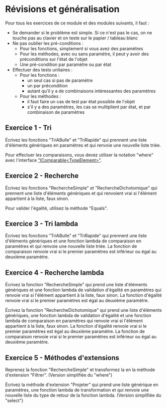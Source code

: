 # Révisions et généralisation

Pour tous les exercices de ce module et des modules suivants, il faut :

- Se demander si le problème est simple. Si ce n'est pas le cas, on ne touche pas au clavier et on teste sur le papier / tableau blanc
- Ne pas oublier les pré-conditions :
  - Pour les fonctions, simplement si vous avez des paramètres
  - Pour les méthodes, avec ou sans paramètre, il peut y avoir des préconditions sur l'état de l'objet
  - Une pré-condition par paramètre ou par état
- Effectuer des tests unitaires :
  - Pour les fonctions :
    - un seul cas si pas de paramètre
    - un par précondition
    - autant qu'il y a de combinaisons intéressantes des paramètres
  - Pour les méthodes :
    - il faut faire un cas de test par état possible de l'objet
    - s'il y a des paramètres, les cas se multiplient par état, et par combinaison de paramètres

## Exercice 1 - Tri

Écrivez les fonctions "TriABulle" et "TriRapide" qui prennent une liste d'éléments génériques en paramètres et qui renvoie une nouvelle liste triée.

Pour effectuer les comparaisons, vous devez utiliser la notation "where" avec l'interface ["IComparable\<TypeElement>"](https://docs.microsoft.com/en-us/dotnet/api/system.icomparable-1?view=netcore-3.1).

## Exercice 2 - Recherche

Écrivez les fonctions "RechercheSimple" et "RechercheDichotomique" qui prennent une liste d'éléments génériques et qui renvoient vrai si l'élément appartient à la liste, faux sinon.

Pour valider l'égalité, utilisez la méthode "Equals".

## Exercice 3 - Tri lambda

Écrivez les fonctions "TriABulle" et "TriRapide" qui prennent une liste d'éléments génériques et une fonction lambda de comparaison en paramètres et qui renvoie une nouvelle liste triée. La fonction de comparaison renvoie vrai si le premier paramètres est inférieur ou égal au deuxième paramètre.

## Exercice 4 - Recherche lambda

Écrivez la fonction "RechercheSimple" qui prend une liste d'éléments génériques et une fonction lambda de validation d'égalité en paramètres qui renvoie vrai si l'élément appartient à la liste, faux sinon. La fonction d'égalité renvoie vrai si le premier paramètres est égal au deuxième paramètre.

Écrivez la fonction "RechercheDichotomique" qui prend une liste d'éléments génériques, une fonction lambda de validation d'égalité et une fonction lambda de comparaison en paramètres qui renvoie vrai si l'élément appartient à la liste, faux sinon. La fonction d'égalité renvoie vrai si le premier paramètres est égal au deuxième paramètre. La fonction de comparaison renvoie vrai si le premier paramètres est inférieur ou égal au deuxième paramètre.

## Exercice 5 - Méthodes d'extensions

Reprenez la fonction "RechercheSimple" et transformez la en la méthode d'extension "Filtrer". (Version simplifiée du "where")

Écrivez la méthode d'extension "Projeter" qui prend une liste générique en paramètres, une fonction lambda de transformation et qui renvoie une nouvelle liste du type de retour de la fonction lambda. (Version simplifiée du "select")